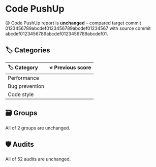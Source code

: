 # Code PushUp

😐 Code PushUp report is **unchanged** – compared target commit 0123456789abcdef0123456789abcdef01234567 with source commit abcdef0123456789abcdef0123456789abcdef01.

## 🏷️ Categories

|🏷️ Category|⭐ Previous score|
|:--|:--:|
|Performance||
|Bug prevention||
|Code style||

## 🗃️ Groups

All of 2 groups are unchanged.

## 🛡️ Audits

All of 52 audits are unchanged.
